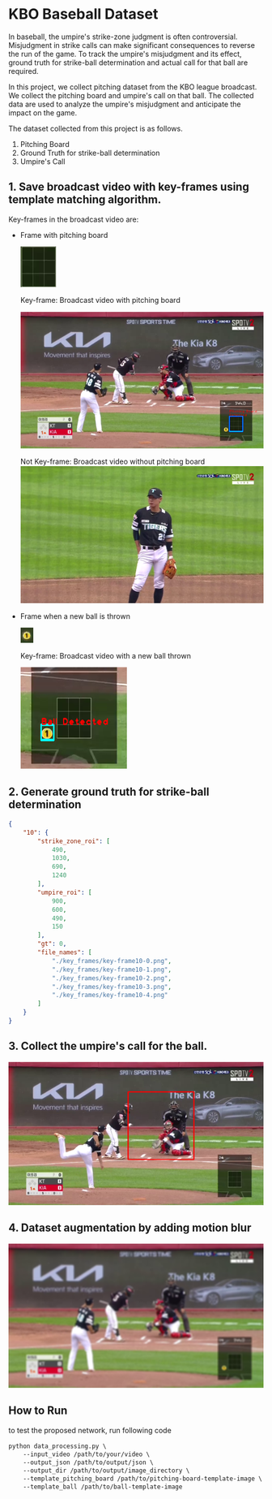 # KBO Baseball Dataset

In baseball, the umpire's strike-zone judgment is often controversial. Misjudgment in strike calls can make significant consequences to reverse the run of the game. To track the umpire's misjudgment and its effect, ground truth for strike-ball determination and actual call for that ball are required.

In this project, we collect pitching dataset from the KBO league broadcast. We collect the pitching board and umpire's call on that ball. The collected data are used to analyze the umpire's misjudgment and anticipate the impact on the game.

The dataset collected from this project is as follows.
1. Pitching Board
2. Ground Truth for strike-ball determination
3. Umpire's Call


##  1. Save broadcast video with key-frames using template matching algorithm.
Key-frames in the broadcast video are: 
* Frame with pitching board
    
     ![Key-frame](./template.png)
     
     Key-frame: Broadcast video with pitching board
	 
	 ![Key-frame](./with-keyframe-template.png)

     Not Key-frame: Broadcast video without pitching board
     ![Key-frame](./without-keyframe-template.png)

* Frame when a new ball is thrown

     ![Key-frame](./template_ball.png)
      
     Key-frame: Broadcast video with a new ball thrown
    
     ![Key-frame](./with-keyframe-ball.png)

## 2. Generate ground truth for strike-ball determination
```json
{
	"10": {
		"strike_zone_roi": [
			490,
			1030,
			690,
			1240
		],
		"umpire_roi": [
			900,
			600,
			490,
			150
		],
		"gt": 0,
		"file_names": [
			"./key_frames/key-frame10-0.png",
			"./key_frames/key-frame10-1.png",
			"./key_frames/key-frame10-2.png",
			"./key_frames/key-frame10-3.png",
			"./key_frames/key-frame10-4.png"
		]
	}
}
```

## 3. Collect the umpire's call for the ball.
![Key-frame](./umpire.png)

## 4. Dataset augmentation by adding motion blur
![Key-frame](./augmentation-motion-blur.png)

## How to Run
to test the proposed network, run following code
```shell
python data_processing.py \
    --input_video /path/to/your/video \
    --output_json /path/to/output/json \
    --output_dir /path/to/output/image_directory \
    --template_pitching_board /path/to/pitching-board-template-image \
    --template_ball /path/to/ball-template-image
```